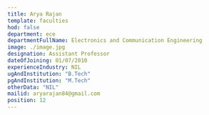 ```yaml
---
title: Arya Rajan
template: faculties
hod: false
department: ece
departmentFullName: Electronics and Communication Engineering
image: ./image.jpg
designation: Assistant Professor
dateOfJoining: 01/07/2010
experienceIndustry: NIL
ugAndInstitution: "B.Tech"
pgAndInstitution: "M.Tech"
otherData: "NIL"
mailid: aryarajan84@gmail.com
position: 12
---
```

